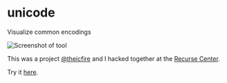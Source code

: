 # unicode
Visualize common encodings

![Screenshot of tool]()

This was a project [@theicfire](https://github.com/theicfire) and I hacked together at the [Recurse Center](https://www.recurse.com/). 

Try it [here](http://cdosborn.github.io/unicode/?cp=11039).
